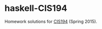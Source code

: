 # haskell-CIS194

Homework solutions for [CIS194](https://www.cis.upenn.edu/~cis194/spring15/) (Spring 2015).
